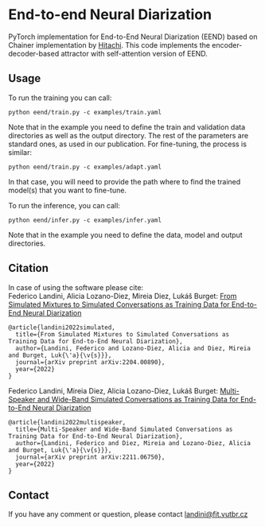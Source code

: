 # End-to-end Neural Diarization

PyTorch implementation for End-to-End Neural Diarization (EEND) based on Chainer implementation by [Hitachi](https://github.com/hitachi-speech/EEND). This code implements the encoder-decoder-based attractor with self-attention version of EEND.



## Usage
To run the training you can call:

    python eend/train.py -c examples/train.yaml
Note that in the example you need to define the train and validation data directories as well as the output directory. The rest of the parameters are standard ones, as used in our publication.
For fine-tuning, the process is similar:

    python eend/train.py -c examples/adapt.yaml
In that case, you will need to provide the path where to find the trained model(s) that you want to fine-tune.

To run the inference, you can call:

    python eend/infer.py -c examples/infer.yaml
Note that in the example you need to define the data, model and output directories.

## Citation
In case of using the software please cite:\
Federico Landini, Alicia Lozano-Diez, Mireia Diez, Lukáš Burget: [From Simulated Mixtures to Simulated Conversations as Training Data for End-to-End Neural Diarization](https://arxiv.org/abs/2204.00890)
```
@article{landini2022simulated,
  title={From Simulated Mixtures to Simulated Conversations as Training Data for End-to-End Neural Diarization},
  author={Landini, Federico and Lozano-Diez, Alicia and Diez, Mireia and Burget, Luk{\'a}{\v{s}}},
  journal={arXiv preprint arXiv:2204.00890},
  year={2022}
}
```

Federico Landini, Mireia Diez, Alicia Lozano-Diez, Lukáš Burget: [Multi-Speaker and Wide-Band Simulated Conversations as Training Data for End-to-End Neural Diarization](https://arxiv.org/abs/2211.06750)
```
@article{landini2022multispeaker,
  title={Multi-Speaker and Wide-Band Simulated Conversations as Training Data for End-to-End Neural Diarization},
  author={Landini, Federico and Diez, Mireia and Lozano-Diez, Alicia and Burget, Luk{\'a}{\v{s}}},
  journal={arXiv preprint arXiv:2211.06750},
  year={2022}
}
```


## Contact
If you have any comment or question, please contact landini@fit.vutbr.cz
